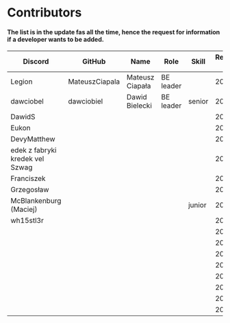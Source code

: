 # Contributors

#### The list is in the update fas all the time, hence the request for information if a developer wants to be added.

| Discord                         | GitHub         | Name            | Role      | Skill  | Registration date |
|---------------------------------|----------------|-----------------|-----------|--------|-------------------|
| Legion                          | MateuszCiapala | Mateusz Ciapała | BE leader |        | 2022-             |
| dawciobel                       | dawciobiel     | Dawid Bielecki  | BE leader | senior | 2022-             |
| DawidS                          |                |                 |           |        | 2023-             |
| Eukon                           |                |                 |           |        | 2023-             |
| DevyMatthew                     |                |                 |           |        | 2023-             |
| edek z fabryki kredek vel Szwag |                |                 |           |        | 2023-             |
| Franciszek                      |                |                 |           |        | 2023-             |
| Grzegosław                      |                |                 |           |        | 2023-             |
| McBlankenburg (Maciej)          |                |                 |           |junior  | 2023-             |
| wh15stl3r                       |                |                 |           |        | 2023-             |
|                                 |                |                 |           |        | 2023-             |
|                                 |                |                 |           |        | 2023-             |
|                                 |                |                 |           |        | 2023-             |
|                                 |                |                 |           |        | 2023-             |
|                                 |                |                 |           |        | 2023-             |
|                                 |                |                 |           |        | 2023-             |
|                                 |                |                 |           |        | 2023-             |
|                                 |                |                 |           |        | 2023-             |

